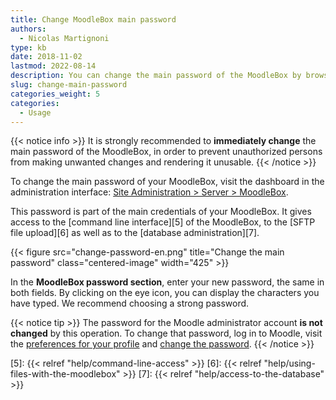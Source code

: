 ```yaml
---
title: Change MoodleBox main password
authors:
  - Nicolas Martignoni
type: kb
date: 2018-11-02
lastmod: 2022-08-14
description: You can change the main password of the MoodleBox by browsing the dashboard in the administration interface
slug: change-main-password
categories_weight: 5
categories:
  - Usage
---
```


{{< notice info >}}
It is strongly recommended to __immediately change__ the main password of the MoodleBox, in order to prevent unauthorized persons from making unwanted changes and rendering it unusable.
{{< /notice >}}

To change the main password of your MoodleBox, visit the dashboard in the administration interface: [Site Administration > Server > MoodleBox][1].

This password is part of the main credentials of your MoodleBox. It gives access to the [command line interface][5] of the MoodleBox, to the [SFTP file upload][6]  as well as to the [database administration][7].

{{< figure src="change-password-en.png" title="Change the main password" class="centered-image" width="425" >}}

In the __MoodleBox password section__, enter your new password, the same in both fields. By clicking on the eye icon, you can display the characters you have typed. We recommend choosing a strong password.

{{< notice tip >}}
The password for the Moodle administrator account __is not changed__ by this operation. To change that password, log in to Moodle, visit the <a href="http://moodlebox.home/user/preferences.php" target="_blank">preferences for your profile</a> and <a href="http://moodlebox.home/login/change_password.php" target="_blank">change the password</a>.
{{< /notice >}}

 [1]: http://moodlebox.home/admin/tool/moodlebox/index.php
 [2]: http://moodlebox.home/
 [3]: http://moodlebox.home/user/preferences.php
 [4]: http://moodlebox.home/login/change_password.php
 [5]: {{< relref "help/command-line-access" >}}
 [6]: {{< relref "help/using-files-with-the-moodlebox" >}}
 [7]: {{< relref "help/access-to-the-database" >}}
